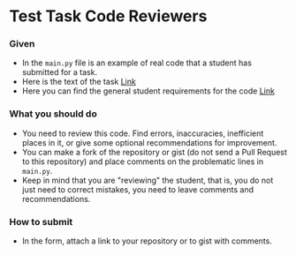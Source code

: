 # Test Task Code Reviewers

### Given

- In the `main.py` file is an example of real code that a student has submitted for a task.
- Here is the text of the task [Link](https://docs.google.com/document/d/1XkThc-84E6yzcZ6O4UkriTBwDFe9yfRCNvsNVci9CX4/edit)
- Here you can find the general student requirements for the code [Link](https://docs.google.com/document/d/1koouRJP-wCsNWz-KhVM15-cmgZOJAAX6R8uU8usUtKU/edit)

### What you should do

- You need to review this code. Find errors, inaccuracies, inefficient places in it, or give some optional recommendations for improvement.
- You can make a fork of the repository or gist (do not send a Pull Request to this repository) and place comments on the problematic lines in `main.py`.
- Keep in mind that you are "reviewing" the student, that is, you do not just need to correct mistakes, you need to leave comments and recommendations.

### How to submit

- In the form, attach a link to your repository or to gist with comments.
